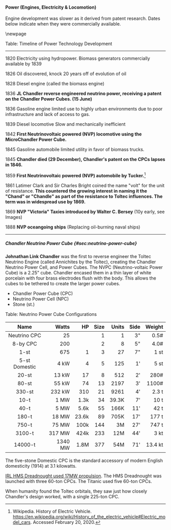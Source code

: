 #### Power (Engines, Electricity & Locomotion)

Engine development was slower as it derived from patent research. Dates below indicate when they were commercially available.

\newpage

Table: Timeline of Power Technology Development

-------- ------------------------------------------------------
  1820   Electricity using hydropower. Biomass generators
         commercially available by 1839

  1826   Oil discovered, knock 20 years off of evolution of oil

  1828   Diesel engine (called the biomass engine)

  1836   **JL Chandler reverse engineered neutrino power,
         receiving a patent on the Chandler Power Cubes. (15 June)**

  1836   Gasoline engine limited use to highly urban environments due
         to poor infrastructure and lack of access to gas.

  1839   Diesel locomotive Slow and mechanically inefficient

  1842   **First Neutrinovoltaic powered (NVP) locomotive
         using the MicroChandler Power Cube.**

  1845   Gasoline automobile limited utility in favor of biomass trucks.

  1845   **Chandler died (29 December), Chandler's patent on the CPCs lapses in 1846.**

  1859   **First Neutrinovoltaic powered (NVP) automobile by Tucker.**[^irl-electric-cars]

  1861   Latimer Clark and Sir Charles Bright coined the name "volt"
         for the unit of resistance. **This countered the growing
         interest in naming it the "Chand" or "Chandle" as part
         of the resistance to Toltec influences.
         The term was in widespread use by 1869.**

  1869   **NVP "Victoria" Taxies introduced by Walter C. Bersey** (10y early, see Images)

  1888   **NVP oceangoing ships**  (Replacing oil-burning naval ships)
-------- --------------------------------------------------

[^irl-electric-cars]: Wikipedia. History of Electric Vehicle. https://en.wikipedia.org/wiki/History_of_the_electric_vehicle#Electric_model_cars. Accessed February 20, 2020.

<!-- * 1820 - Electricity using hydropower. Biomass generators commercially available by 1839
* 1826 - Oil discovered, knock 20 years off of evolution of oil
* 1828 - Diesel engine (called the biomass engine)
* **1836 - JL Chandler reverse engineered neutrino power, receiving a patent on the Chandler Power Cubes. (15 June)**
* 1836 - Gasoline engine - limited use to highly urban environments due to poor infrastructure and lack of access to gas.
* 1839 - Diesel locomotive - Slow and mechanically inefficient
* **1842 - First Neutrinovoltaic powered (NVP) locomotive using the MicroChandler Power Cube.**
* 1845 - Gasoline automobile limited utility in favor of biomass trucks.
* **1845 - Chandler died (29 December), Chandler's patent on the CPCs lapses in 1846.**
* **1859 - First Neutrinovoltaic powered (NVP) automobile by Tucker. [See real timeline](https://en.wikipedia.org/wiki/History_of_the_electric_vehicle#Electric_model_cars)**
* 1861 - Latimer Clark and Sir Charles Bright coined the name "volt" for the unit of resistance. **This countered the growing interest in naming it the "Chand" or "Chandle" as part of the resistance to Toltec influences. The term was in widespread use by 1869.**
* **1869 - NVP "Victoria" Taxies introduced by Walter C. Bersey** (10y early, see Images)
* **1888 - NVP oceangoing ships**  (Oil-burning naval ships) -->

##### Chandler Neutrino Power Cube {#sec:neutrino-power-cube}

**Johnathan Link Chandler** was the first to reverse engineer the Toltec Neutrino Engine (called Annichites by the Toltec), creating the Chandler Neutrino Power Cell, and Power Cubes. The NVPC (Neutrino-voltaic Power Cube) is a 2.25" cube. Chandler encased them in a thin layer of white porcelain with four brass electrodes flush with the body. This allows the cubes to be tethered to create the larger power cubes.

* Chandler Power Cube (CPC)
* Neutrino Power Cell (NPC)
* Stone (st.)

Table: Neutrino Power Cube Configurations

|     Name      |   Watts |   HP  | Size| Units | Side|  Weight |
|       :-:     |    -:   |    -: |  -: |   -:  |  -: |    -:   |
|  Neutrino CPC |      25 |       |   1 |     1 |  3" |    0.5# |
|     8-by CPC  |     200 |       |   2 |     8 | 5"  |    4.0# |
|         1-st  |     675 |     1 |   3 |    27 |  7" |    1 st |
| 5-st Domestic |    4 kW |     4 |   5 |   125 |  1' |    5 st |
|        20-st  |   13 kW |    17 |   8 |   512 |  2' |  280# |
|        80-st  |   55 kW |    74 |  13 |  2197 |  3' |   1100# |
|       330-st  |  232 kW |   310 |  21 |  9261 |  4' |     2.3 t |
|         10-t  |    1 MW |  1.3k |  34 | 39.3K |  7' |    10 t |
|         40-t  |    5 MW |  5.6k |  55 |  166K | 11' |    42 t |
|        180-t  |   18 MW | 23.6k |  89 |  705K | 17' |   177 t |
|        750-t  |   75 MW |  100k | 144 |    3M | 27' |   747 t |
|       3100-t  |  317 MW |  424k | 233 |   12M | 44' |    3 kt |
|      14000-t  | 1340 MW |  1.8M | 377 |   54M | 71' | 13.4 kt |

The five-stone Domestic CPC is the standard accessory of modern English domesticity (1914) at 3.1 kilowatts.

<!--
1 HP = 750 Watts

* HMS Dreadnought 23,000 shp ( 17,000 kW) - three  60t CPCs
* Iowa class     242,000 shp (158,000 kW) - seven 225t CPCs
* Titanic 46,000 horsepower - five 60t CPCs
* US A1B (Ford carrier) - 700MW
* US S8G (Ohio sub) - 220MW @ 2750t (42'x42'x55') compare 3100-T 317MW (44'x44'x44')
* US Gato @ 4MW on surface or 750-t @ 3MW.

Use https://en.wikipedia.org/wiki/List_of_United_States_Naval_reactors US reactor designations
-->

[IRL HMS Dreadnought used 17MW propulsion](https://en.wikipedia.org/wiki/HMS_Dreadnought_(1906)). The HMS Dreadnought was launched with three 60-ton CPCs. The Titanic used five 60-ton CPCs.

When humanity found the Toltec orbitals, they saw just how closely Chandler's design worked, with a single 225-ton CPC.
